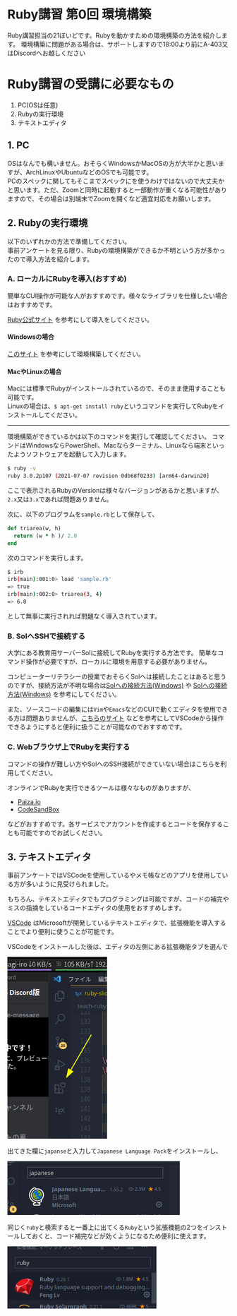 # Ruby講習 第0回 環境構築

Ruby講習担当の21ぼいどです。Rubyを動かすための環境構築の方法を紹介します。
環境構築に問題がある場合は、サポートしますので18:00より前にA-403又はDiscordへお越しください

# Ruby講習の受講に必要なもの

1. PC(OSは任意)
2. Rubyの実行環境
3. テキストエディタ

## 1. PC

OSはなんでも構いません。おそらくWindowsかMacOSの方が大半かと思いますが、ArchLinuxやUbuntuなどのOSでも可能です。   
PCのスペックに関してもそこまでスペックにを使うわけではないので大丈夫かと思います。ただ、Zoomと同時に起動すると一部動作が重くなる可能性がありますので、その場合は別端末でZoomを開くなど適宜対応をお願いします。

## 2. Rubyの実行環境

以下のいずれかの方法で準備してください。  
事前アンケートを見る限り、Rubyの環境構築ができるか不明という方が多かったので導入方法を紹介します。

### A. ローカルにRubyを導入(おすすめ)

簡単なCUI操作が可能な人がおすすめです。様々なライブラリを仕様したい場合はおすすめです。

[Ruby公式サイト](https://www.ruby-lang.org/ja/documentation/installation/#apt-wsl) を参考にして導入をしてください。

#### Windowsの場合
[このサイト](https://joho.g-edu.uec.ac.jp/joho/ruby_win/)
を参考にして環境構築してください。

#### MacやLinuxの場合

Macには標準でRubyがインストールされているので、そのまま使用することも可能です。  
Linuxの場合は、`$ apt-get install ruby`というコマンドを実行してRubyをインストールしてください。

----

環境構築ができているかは以下のコマンドを実行して確認してください。
コマンドはWindowsならPowerShell、Macならターミナル、Linuxなら端末といったようソフトウェアを起動して入力します。
```bash
$ ruby -v
ruby 3.0.2p107 (2021-07-07 revision 0db68f0233) [arm64-darwin20]
```
ここで表示されるRubyのVersionは様々なバージョンがあるかと思いますが、`2.x`又は`3.x`であれば問題ありません。

次に、以下のプログラムを`sample.rb`として保存して、

```rb
def triarea(w, h)
  return (w * h )/ 2.0
end
```
次のコマンドを実行します。
```bash
$ irb
irb(main):001:0> load 'sample.rb'
=> true
irb(main):002:0> triarea(3, 4)
=> 6.0
```
として無事に実行されれば問題なく導入されています。

### B. SolへSSHで接続する

大学にある教育用サーバーSolに接続してRubyを実行する方法です。
簡単なコマンド操作が必要ですが、ローカルに環境を用意する必要がありません。

コンピューターリテラシーの授業でおそらくSolへは接続したことはあると思うのですが、接続方法が不明な場合は[Solへの接続方法(Windows)](https://joho.g-edu.uec.ac.jp/joho/sgd_win/) や [Solへの接続方法(Windows)](https://joho.g-edu.uec.ac.jp/joho/sgd_mac/) を参考にしてください。

また、ソースコードの編集には`Vim`や`Emacs`などのCUIで動くエディタを使用できる方は問題ありませんが、[こちらのサイト](https://www.sria.co.jp/blog/2021/06/5316/) などを参考にしてVSCodeから操作できるようにすると便利に扱うことが可能なのでおすすめです。

### C. Webブラウザ上でRubyを実行する

コマンドの操作が難しい方やSolへのSSH接続ができていない場合はこちらを利用してください。

オンラインでRubyを実行できるツールは様々なものがありますが、

- [Paiza.io](https://paiza.io/ja)
- [CodeSandBox](https://codesandbox.io/)

などがおすすめです。各サービスでアカウントを作成するとコードを保存することも可能ですのでお試しください。

## 3. テキストエディタ

事前アンケートではVSCodeを使用しているやメモ帳などのアプリを使用している方が多いように見受けられました。

もちろん、テキストエディタでもプログラミングは可能ですが、コードの補完やミスの指摘をしているコードエディタの使用をおすすめします。

[VSCode](https://code.visualstudio.com/download) はMicrosoftが開発しているテキストエディタで、拡張機能を導入することでより便利に使うことが可能です。

VSCodeをインストールした後は、エディタの左側にある拡張機能タブを選んで

![AddonSelect](fig/addon-select.png)

出てきた欄に`japanse`と入力して`Japanese Language Pack`をインストールし、

![AddonSelect](fig/japanese-addon.png)

同じく`ruby`と検索すると一番上に出てくる`Ruby`という拡張機能の2つをインストールしておくと、コード補完などが効くようになるため便利に使えます。

![AddonSelect](fig/ruby-addon.png)


